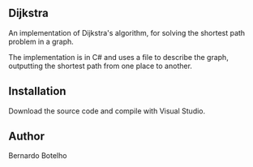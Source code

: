 Dijkstra
-------

An implementation of Dijkstra's algorithm, for solving the shortest path problem in a graph.

The implementation is in C# and uses a file to describe the graph, outputting the shortest path from one place to another.


Installation
-------

Download the source code and compile with Visual Studio.


Author
-------

Bernardo Botelho

